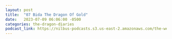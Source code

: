 ```yaml
---
layout: post
title:  "07 Bida The Dragon Of Gold"
date:   2023-07-09 06:06:00 -0500
categories: the-dragon-diaries
podcast_link: https://nilbus-podcasts.s3.us-east-2.amazonaws.com/the-well-trained-mind/The%20Dragon%20Diaries/07%20Bida%20The%20Dragon%20Of%20Gold.mp3
---
```

